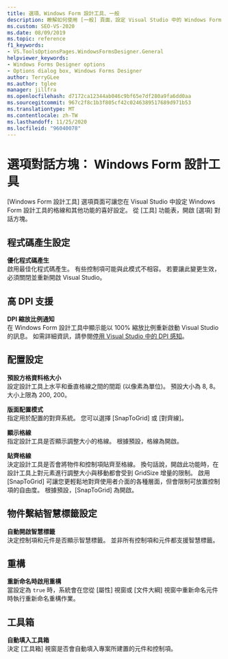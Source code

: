 ```yaml
---
title: 選項、Windows Form 設計工具、一般
description: 瞭解如何使用 [一般] 頁面，設定 Visual Studio 中的 Windows Form 設計工具格線和其他功能的喜好設定。
ms.custom: SEO-VS-2020
ms.date: 08/09/2019
ms.topic: reference
f1_keywords:
- VS.ToolsOptionsPages.WindowsFormsDesigner.General
helpviewer_keywords:
- Windows Forms Designer options
- Options dialog box, Windows Forms Designer
author: TerryGLee
ms.author: tglee
manager: jillfra
ms.openlocfilehash: d7172ca12344ab046c9bf65e7df280a9fa6dd0aa
ms.sourcegitcommit: 967c2f8c1b3f805cf42c0246389517689d971b53
ms.translationtype: MT
ms.contentlocale: zh-TW
ms.lasthandoff: 11/25/2020
ms.locfileid: "96040078"
---
```

# <a name="options-dialog-box-windows-forms-designer"></a>選項對話方塊： Windows Form 設計工具

[Windows Form 設計工具] 選項頁面可讓您在 Visual Studio 中設定 Windows Form 設計工具的格線和其他功能的喜好設定。 從 [工具] 功能表，開啟 [選項] 對話方塊。

## <a name="code-generation-settings"></a>程式碼產生設定

**優化程式碼產生**\
啟用最佳化程式碼產生。 有些控制項可能與此模式不相容。 若要讓此變更生效，必須關閉並重新開啟 Visual Studio。

## <a name="high-dpi-support"></a>高 DPI 支援

**DPI 縮放比例通知**\
在 Windows Form 設計工具中顯示能以 100% 縮放比例重新啟動 Visual Studio 的訊息。 如需詳細資訊，請參閱[停用 Visual Studio 中的 DPI 感知](/dotnet/framework/winforms/disable-dpi-awareness-visual-studio)。

## <a name="layout-settings"></a>配置設定

**預設方格資料格大小**\
設定設計工具上水平和垂直格線之間的間距 (以像素為單位)。 預設大小為 8, 8。 大小上限為 200, 200。

**版面配置模式**\
指定用於配置的對齊系統。 您可以選擇 [SnapToGrid] 或 [對齊線]。

**顯示格線**\
指定設計工具是否顯示調整大小的格線。 根據預設，格線為開啟。

**貼齊格線**\
決定設計工具是否會將物件和控制項貼齊至格線。 換句話說，開啟此功能時，在設計工具上對元素進行調整大小與移動都會受到 GridSize 增量的限制。 啟用 [SnapToGrid] 可讓您更輕鬆地對齊使用者介面的各種層面，但會限制可放置控制項的自由度。 根據預設，[SnapToGrid] 為開啟。

## <a name="object-bound-smart-tag-settings"></a>物件繫結智慧標籤設定

**自動開啟智慧標籤**\
決定控制項和元件是否顯示智慧標籤。 並非所有控制項和元件都支援智慧標籤。

## <a name="refactoring"></a>重構

**重新命名時啟用重構**\
當設定為 `true` 時，系統會在您從 [屬性] 視窗或 [文件大綱] 視窗中重新命名元件時執行重新命名重構作業。

## <a name="toolbox"></a>工具箱

**自動填入工具箱**\
決定 [工具箱] 視窗是否會自動填入專案所建置的元件和控制項。
